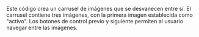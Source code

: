 

Este código crea un carrusel de imágenes que se desvanecen entre sí. El carrusel contiene tres imágenes, con la primera imagen establecida como "activo". Los botones de control previo y siguiente permiten al usuario navegar entre las imágenes.